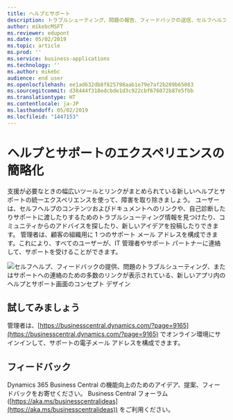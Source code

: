 ```yaml
---
title: ヘルプとサポート
description: トラブルシューティング、問題の報告、フィードバックの送信、セルフヘルプ (システム情報や自分の環境のバージョンの検索など) のために必要なすべての情報が見つかります。
author: mikebcMSFT
ms.reviewer: edupont
ms.date: 05/02/2019
ms.topic: article
ms.prod: ''
ms.service: business-applications
ms.technology: ''
ms.author: mikebc
audience: end user
ms.openlocfilehash: ee1ad632db8f825798aab1e79e7af2b209b65083
ms.sourcegitcommit: d38444f318edcbde1d3c922cbf676072b87e5fbb
ms.translationtype: HT
ms.contentlocale: ja-JP
ms.lasthandoff: 05/02/2019
ms.locfileid: "1447153"
---
```

# <a name="simplified-help-and-support-experience"></a>ヘルプとサポートのエクスペリエンスの簡略化
支援が必要なときの幅広いツールとリンクがまとめられている新しいヘルプとサポートの統一エクスペリエンスを使って、障害を取り除きましょう。 ユーザーは、セルフヘルプのコンテンツおよびドキュメントへのリンクや、自己診断したりサポートに渡したりするためのトラブルシューティング情報を見つけたり、コミュニティからのアドバイスを探したり、新しいアイデアを投稿したりできます。 管理者は、顧客の組織用に 1 つのサポート メール アドレスを構成できます。これにより、すべてのユーザーが、IT 管理者やサポート パートナーに連絡して、サポートを受けることができます。

![セルフヘルプ、フィードバックの提供、問題のトラブルシューティング、またはサポートへの連絡のための多数のリンクが表示されている、新しいアプリ内のヘルプとサポート画面のコンセプト デザイン](media/help-and-support.png "新しいヘルプとサポート画面のコンセプト デザイン")

## <a name="try-it-now"></a>試してみましょう
管理者は、[https://businesscentral.dynamics.com/?page=9165](https://businesscentral.dynamics.com/?page=9165) でオンライン環境にサインインして、サポートの電子メール アドレスを構成できます。

## <a name="tell-us-what-you-think"></a>フィードバック
Dynamics 365 Business Central の機能向上のためのアイデア、提案、フィードバックをお寄せください。 Business Central フォーラム ([https://aka.ms/businesscentralideas](https://aka.ms/businesscentralideas)) をご利用ください。
